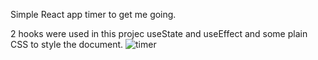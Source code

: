 Simple React app timer to get me going. 

2 hooks were used in this projec useState and useEffect and some plain CSS to style the document. 
![timer](https://user-images.githubusercontent.com/49500162/192135675-b69610b7-839f-4041-926a-a01180e443af.png)

